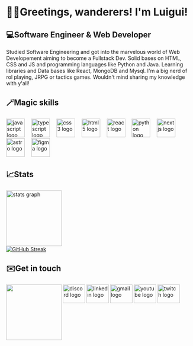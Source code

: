 <h1 align="left">🧙‍♂️Greetings, wanderers! I'm Luigui!</h1>

💻Software Engineer & Web Developer
---------------------------------

Studied Software Engineering and got into the marvelous world of Web Developement aiming to become a Fullstack Dev. Solid bases on HTML, CSS and JS and programming languages like Python and Java. Learning libraries and Data bases like React, MongoDB and Mysql. I'm a big nerd of rol playing, JRPG or tactics games. Wouldn't mind sharing my knowledge with y'all!

###

<h2 align="left">🪄Magic skills</h2>

###

<div align="left">
  <img src="https://cdn.jsdelivr.net/gh/devicons/devicon/icons/javascript/javascript-original.svg" height="50" alt="javascript logo"  />
  <img width="10" />
  <img src="https://cdn.jsdelivr.net/gh/devicons/devicon/icons/typescript/typescript-original.svg" height="50" alt="typescript logo"  />
  <img width="10" />
  <img src="https://cdn.jsdelivr.net/gh/devicons/devicon/icons/css3/css3-original.svg" height="50" alt="css3 logo"  />
  <img width="10" />
  <img src="https://cdn.jsdelivr.net/gh/devicons/devicon/icons/html5/html5-original.svg" height="50" alt="html5 logo"  />
  <img width="10" />
  <img src="https://cdn.jsdelivr.net/gh/devicons/devicon/icons/react/react-original.svg" height="50" alt="react logo"  />
  <img width="10" />
  <img src="https://cdn.jsdelivr.net/gh/devicons/devicon/icons/python/python-original.svg" height="50" alt="python logo"  />
  <img width="10" />
  <img src="https://skillicons.dev/icons?i=nextjs" height="50" alt="nextjs logo"  />
  <img width="10" />
  <img src="https://skillicons.dev/icons?i=astro" height="50" alt="astro logo"  />
  <img width="10" />
  <img src="https://skillicons.dev/icons?i=figma" height="50" alt="figma logo"  />
</div>

###

<h2 align="left">📈Stats</h2>

###

<div align="left">
  <img src="https://github-readme-stats.vercel.app/api?username=luidev0&hide_title=false&hide_rank=false&show_icons=true&include_all_commits=true&count_private=true&disable_animations=false&theme=dracula&locale=es&hide_border=false&custom_title=Estad%C3%ADsticas"    height="150" alt="stats graph"/>
  <br />
  <a href="https://git.io/streak-stats"><img src="https://streak-stats.demolab.com?user=luidev0&theme=onedark&border_radius=5&date_format=n%2Fj%5B%2FY%5D" alt="GitHub Streak"/></a>
</div>

###

<h2 align="left">✉️Get in touch</h2>

###

<img align="left" height="150" src="https://i.postimg.cc/RVCDjdmv/lui-avatar.jpg"/>

###

<div align="left">
  <a href="discordapp.com/users/1187113576285077645"><img src="https://raw.githubusercontent.com/maurodesouza/profile-readme-generator/master/src/assets/icons/social/discord/default.svg" width="60" height="50" alt="discord logo"/></a>
  <a href="https://www.linkedin.com/in/luidev0/"><img src="https://raw.githubusercontent.com/maurodesouza/profile-readme-generator/master/src/assets/icons/social/linkedin/default.svg" width="60" height="50" alt="linkedin logo"/></a>
  <a href="lparodi.pe@gmail.com"><img src="https://raw.githubusercontent.com/maurodesouza/profile-readme-generator/master/src/assets/icons/social/gmail/default.svg" width="60" height="50" alt="gmail logo"/></a>
  <a href="https://www.youtube.com"><img src="https://raw.githubusercontent.com/maurodesouza/profile-readme-generator/master/src/assets/icons/social/youtube/default.svg" width="60" height="50" alt="youtube logo"/></a>
  <a href="https://www.twitch.tv"><img src="https://raw.githubusercontent.com/maurodesouza/profile-readme-generator/master/src/assets/icons/social/twitch/default.svg" width="60" height="50" alt="twitch logo"  />
</div>

###
